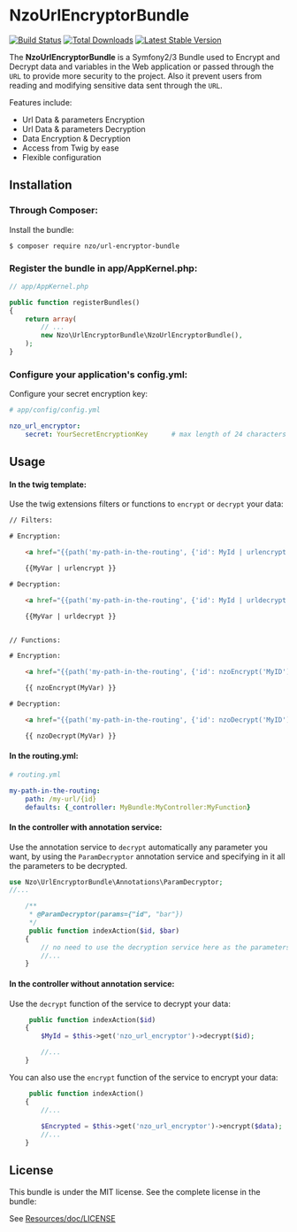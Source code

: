 NzoUrlEncryptorBundle
=====================

[![Build Status](https://travis-ci.org/NAYZO/NzoUrlEncryptorBundle.svg?branch=master)](https://travis-ci.org/NAYZO/NzoUrlEncryptorBundle)
[![Total Downloads](https://poser.pugx.org/nzo/url-encryptor-bundle/downloads)](https://packagist.org/packages/nzo/url-encryptor-bundle)
[![Latest Stable Version](https://poser.pugx.org/nzo/url-encryptor-bundle/v/stable)](https://packagist.org/packages/nzo/url-encryptor-bundle)

The **NzoUrlEncryptorBundle** is a Symfony2/3 Bundle used to Encrypt and Decrypt data and variables in the Web application or passed through the ``URL`` to provide more security to the project.
Also it prevent users from reading and modifying sensitive data sent through the ``URL``.


Features include:

- Url Data & parameters Encryption
- Url Data & parameters Decryption
- Data Encryption & Decryption
- Access from Twig by ease
- Flexible configuration


Installation
------------

### Through Composer:

Install the bundle:

```
$ composer require nzo/url-encryptor-bundle
```

### Register the bundle in app/AppKernel.php:

``` php
// app/AppKernel.php

public function registerBundles()
{
    return array(
        // ...
        new Nzo\UrlEncryptorBundle\NzoUrlEncryptorBundle(),
    );
}
```

### Configure your application's config.yml:

Configure your secret encryption key:

``` yml
# app/config/config.yml

nzo_url_encryptor:
    secret: YourSecretEncryptionKey      # max length of 24 characters
```

Usage
-----

#### In the twig template:
 
Use the twig extensions filters or functions to ``encrypt`` or ``decrypt`` your data:

``` html
// Filters:

# Encryption:

    <a href="{{path('my-path-in-the-routing', {'id': MyId | urlencrypt } )}}"> My link </a>

    {{MyVar | urlencrypt }}

# Decryption:

    <a href="{{path('my-path-in-the-routing', {'id': MyId | urldecrypt } )}}"> My link </a>

    {{MyVar | urldecrypt }}


// Functions:

# Encryption:

    <a href="{{path('my-path-in-the-routing', {'id': nzoEncrypt('MyID') } )}}"> My link </a>

    {{ nzoEncrypt(MyVar) }}

# Decryption:

    <a href="{{path('my-path-in-the-routing', {'id': nzoDecrypt('MyID') } )}}"> My link </a>

    {{ nzoDecrypt(MyVar) }}
```

#### In the routing.yml:

``` yml
# routing.yml

my-path-in-the-routing:
    path: /my-url/{id}
    defaults: {_controller: MyBundle:MyController:MyFunction}
```

#### In the controller with annotation service:

Use the annotation service to ``decrypt`` automatically any parameter you want, by using the ``ParamDecryptor`` annotation service and specifying in it all the parameters to be decrypted.

```php
use Nzo\UrlEncryptorBundle\Annotations\ParamDecryptor;
//...

    /**
     * @ParamDecryptor(params={"id", "bar"})
     */
     public function indexAction($id, $bar)
    {
        // no need to use the decryption service here as the parameters are already decrypted by the annotation service.
        //...
    }
```

#### In the controller without annotation service:

Use the ``decrypt`` function of the service to decrypt your data:

```php
     public function indexAction($id) 
    {
        $MyId = $this->get('nzo_url_encryptor')->decrypt($id);

        //...
    }
```

You can also use the ``encrypt`` function of the service to encrypt your data:

```php
     public function indexAction() 
    {   
        //...
        
        $Encrypted = $this->get('nzo_url_encryptor')->encrypt($data);
        //...
    }
```

License
-------

This bundle is under the MIT license. See the complete license in the bundle:

See [Resources/doc/LICENSE](https://github.com/NAYZO/NzoUrlEncryptorBundle/tree/master/Resources/doc/LICENSE)
